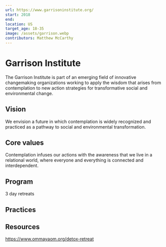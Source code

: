 ```yaml
---
url: https://www.garrisoninstitute.org/
start: 2018
end: 
location: US
target_age: 18-35
image: /assets/garrison.webp
contributors: Matthew McCarthy
---
```


# Garrison Institute

The Garrison Institute is part of an emerging field of innovative changemaking organizations working to apply the wisdom that arises from contemplation to new action strategies for transformative social and environmental change.

## Vision  

We envision a future in which contemplation is widely recognized and practiced as a pathway to social and environmental transformation.

## Core values 

Contemplation infuses our actions with the awareness that we live in a relational world, where everyone and everything is connected and interdependent.

## Program

3 day retreats

## Practices 

## Resources 

https://www.ommayaom.org/detox-retreat
